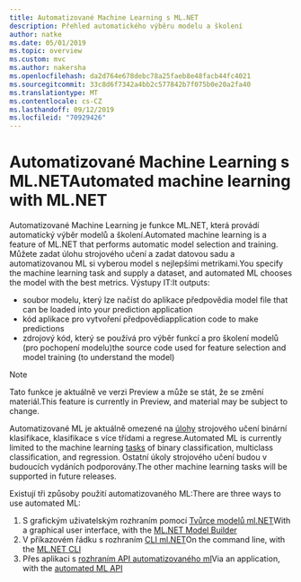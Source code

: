 ```yaml
---
title: Automatizované Machine Learning s ML.NET
description: Přehled automatického výběru modelu a školení
author: natke
ms.date: 05/01/2019
ms.topic: overview
ms.custom: mvc
ms.author: nakersha
ms.openlocfilehash: da2d764e678debc78a25faeb8e48facb44fc4021
ms.sourcegitcommit: 33c8d6f7342a4bb2c577842b7f075b0e20a2fa40
ms.translationtype: MT
ms.contentlocale: cs-CZ
ms.lasthandoff: 09/12/2019
ms.locfileid: "70929426"
---
```

# <a name="automated-machine-learning-with-mlnet"></a><span data-ttu-id="d0110-103">Automatizované Machine Learning s ML.NET</span><span class="sxs-lookup"><span data-stu-id="d0110-103">Automated machine learning with ML.NET</span></span>

<span data-ttu-id="d0110-104">Automatizované Machine Learning je funkce ML.NET, která provádí automatický výběr modelů a školení.</span><span class="sxs-lookup"><span data-stu-id="d0110-104">Automated machine learning is a feature of ML.NET that performs automatic model selection and training.</span></span> <span data-ttu-id="d0110-105">Můžete zadat úlohu strojového učení a zadat datovou sadu a automatizovanou ML si vyberou model s nejlepšími metrikami.</span><span class="sxs-lookup"><span data-stu-id="d0110-105">You specify the machine learning task and supply a dataset, and automated ML chooses the model with the best metrics.</span></span> <span data-ttu-id="d0110-106">Výstupy IT:</span><span class="sxs-lookup"><span data-stu-id="d0110-106">It outputs:</span></span>

- <span data-ttu-id="d0110-107">soubor modelu, který lze načíst do aplikace předpovědi</span><span class="sxs-lookup"><span data-stu-id="d0110-107">a model file that can be loaded into your prediction application</span></span>
- <span data-ttu-id="d0110-108">kód aplikace pro vytvoření předpovědi</span><span class="sxs-lookup"><span data-stu-id="d0110-108">application code to make predictions</span></span>
- <span data-ttu-id="d0110-109">zdrojový kód, který se používá pro výběr funkcí a pro školení modelů (pro pochopení modelu)</span><span class="sxs-lookup"><span data-stu-id="d0110-109">the source code used for feature selection and model training (to understand the model)</span></span>

> [!NOTE]
> <span data-ttu-id="d0110-110">Tato funkce je aktuálně ve verzi Preview a může se stát, že se změní materiál.</span><span class="sxs-lookup"><span data-stu-id="d0110-110">This feature is currently in Preview, and material may be subject to change.</span></span> 

<span data-ttu-id="d0110-111">Automatizované ML je aktuálně omezené na [úlohy](resources/tasks.md) strojového učení binární klasifikace, klasifikace s více třídami a regrese.</span><span class="sxs-lookup"><span data-stu-id="d0110-111">Automated ML is currently limited to the machine learning [tasks](resources/tasks.md) of binary classification, multiclass classification, and regression.</span></span> <span data-ttu-id="d0110-112">Ostatní úkoly strojového učení budou v budoucích vydáních podporovány.</span><span class="sxs-lookup"><span data-stu-id="d0110-112">The other machine learning tasks will be supported in future releases.</span></span>

<span data-ttu-id="d0110-113">Existují tři způsoby použití automatizovaného ML:</span><span class="sxs-lookup"><span data-stu-id="d0110-113">There are three ways to use automated ML:</span></span>

1. <span data-ttu-id="d0110-114">S grafickým uživatelským rozhraním pomocí [Tvůrce modelů ml.NET](automate-training-with-model-builder.md)</span><span class="sxs-lookup"><span data-stu-id="d0110-114">With a graphical user interface, with the [ML.NET Model Builder](automate-training-with-model-builder.md)</span></span>
1. <span data-ttu-id="d0110-115">V příkazovém řádku s rozhraním [CLI ml.NET](automate-training-with-cli.md)</span><span class="sxs-lookup"><span data-stu-id="d0110-115">On the command line, with the [ML.NET CLI](automate-training-with-cli.md)</span></span>
1. <span data-ttu-id="d0110-116">Přes aplikaci s [rozhraním API automatizovaného ml](how-to-guides/how-to-use-the-automl-api.md)</span><span class="sxs-lookup"><span data-stu-id="d0110-116">Via an application, with the [automated ML API](how-to-guides/how-to-use-the-automl-api.md)</span></span>

